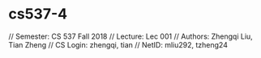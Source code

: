 # cs537-4
// Semester:         CS 537 Fall 2018
// Lecture:          Lec 001
// Authors:          Zhengqi Liu, Tian Zheng
// CS Login:         zhengqi, tian
// NetID:            mliu292, tzheng24


